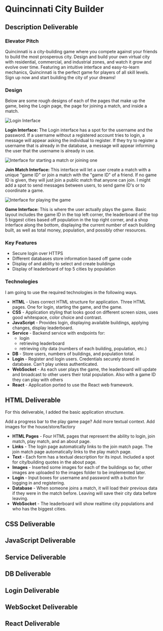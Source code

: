 # Quincinnati City Builder

## Description Deliverable

### Elevator Pitch

Quincinnati is a city-building game where you compete against your friends to build the most prosperous city. Design and build your own virtual city with residential, commercial, and industrial zones, and watch it grow and evolve over time. Featuring an intuitive interface and easy-to-learn mechanics, Quincinnati is the perfect game for players of all skill levels. Sign up now and start building the city of your dreams!

### Design

Below are some rough designs of each of the pages that make up the game, being the Login page, the page for joining a match, and inside a match.

![Login Interface](https://user-images.githubusercontent.com/112978030/236575904-d9f37648-e8f1-4113-83e3-25a50cdaefe8.jpg)

**Login Interface:** The Login interface has a spot for the username and the password. If a username without a registered account tries to login, a message will appear asking the individual to register. If they try to register a username that is already in the database, a message will appear informing the user that the username is already in use.

![Interface for starting a match or joining one](https://user-images.githubusercontent.com/112978030/236575942-f9784546-a2af-49ea-beec-f6e17960715a.jpg)

**Join Match Interface:** This interface will let a user create a match with a unique "game ID" or join a match with the "game ID" of a friend. If no game ID is given, they will just join a public match that anyone can join. I might add a spot to send messages between users, to send game ID's or to coordinate a game.

![Interface for playing the game](https://user-images.githubusercontent.com/112978030/236575982-6dc3dcae-6421-4dea-958d-6ec6bd28f87e.jpg)

**Game Interface:** This is where the user actually plays the game. Basic layout includes the game ID in the top left corner, the leaderboard of the top 5 biggest cities based off population in the top right corner, and a shop interface along the bottom, displaying the current number of each building built, as well as total money, population, and possibly other resources.

### Key Features

- Secure login over HTTPS
- Different databases store information based off game code
- Display of and ability to select and create buildings
- Display of leaderboard of top 5 cities by population

### Technologies

I am going to use the required technologies in the following ways.

- **HTML** - Uses correct HTML structure for application. Three HTML pages. One for login, starting the game, and the game.
- **CSS** - Application styling that looks good on different screen sizes, uses good whitespace, color choice and contrast.
- **JavaScript** - Provides login, displaying available buildings, applying changes, display leaderboard.
- **Service** - Backend service with endpoints for:
  - login
  - retrieving leaderboard
  - retrieving city data (numbers of each building, population, etc.)
- **DB** - Store users, numbers of buildings, and population total.
- **Login** - Register and login users. Credentials securely stored in database. Can't play unless authenticated.
- **WebSocket** - As each user plays the game, the leaderboard will update and broadcast to other users their total population. Also with a game ID they can play with others
- **React** - Application ported to use the React web framework.

## HTML Deliverable
For this deliverable, I added the basic application structure.

Add a progress bar to the play game page? Add more textual context. Add images for the house/store/factory

- **HTML Pages** - Four HTML pages that represent the ability to login, join match, play match, and an about page.
- **Links** - The login page automatically links to the join match page. The join match page automatically links to the play match page.
- **Text** - Each form has a textual description for its input. Included a spot for city/building quotes in the about page.
- **Images** - Inserted some images for each of the buildings so far, other images are uploaded to the images folder to be implemented later.
- **Login** - Input boxes for username and password with a button for logging in and registering.
- **Database** - When someone joins a match, it will load their previous data if they were in the match before. Leaving will save their city data before leaving.
- **WebSocket** - The leaderboard will show realtime city populations and who has the biggest cities.

## CSS Deliverable

## JavaScript Deliverable

## Service Deliverable

## DB Deliverable

## Login Deliverable

## WebSocket Deliverable

## React Deliverable
